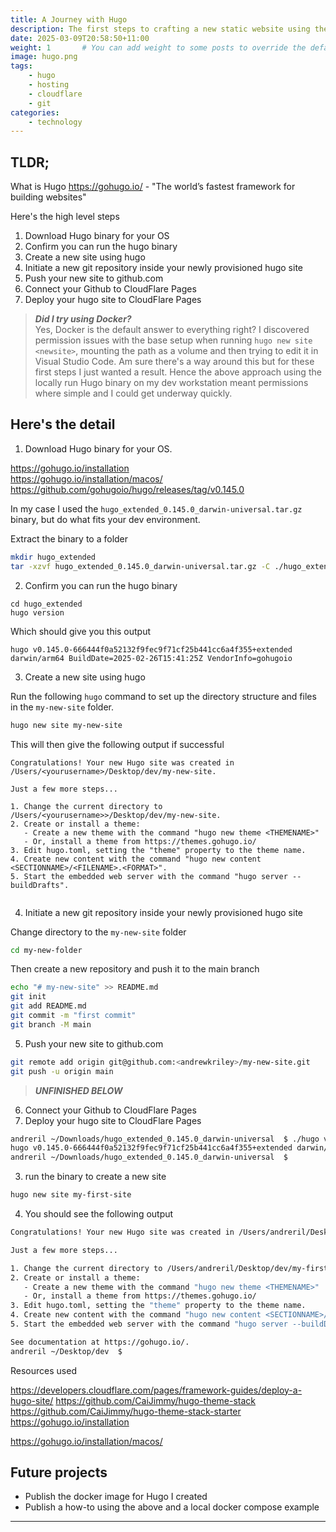 ```yaml
---
title: A Journey with Hugo
description: The first steps to crafting a new static website using the Hugo Framework.
date: 2025-03-09T20:58:50+11:00
weight: 1       # You can add weight to some posts to override the default sorting (date descending)
image: hugo.png
tags: 
    - hugo
    - hosting
    - cloudflare
    - git
categories:
    - technology
---
```


## TLDR;

What is Hugo https://gohugo.io/ - "The world’s fastest framework for building websites"

Here's the high level steps
1) Download Hugo binary for your OS
2) Confirm you can run the hugo binary 
3) Create a new site using hugo
4) Initiate a new git repository inside your newly provisioned hugo site
5) Push your new site to github.com
6) Connect your Github to CloudFlare Pages
7) Deploy your hugo site to CloudFlare Pages

> ***Did I try using Docker?***<br>
Yes, Docker is the default answer to everything right? I discovered permission issues with the base setup when running `hugo new site <newsite>`, mounting the path as a volume and then trying to edit it in Visual Studio Code. Am sure there's a way around this but for these first steps I just wanted a result. Hence the above approach using the locally run Hugo binary on my dev workstation meant permissions where simple and I could get underway quickly.

## Here's the detail

1) Download Hugo binary for your OS.

https://gohugo.io/installation<br>
https://gohugo.io/installation/macos/<br>
https://github.com/gohugoio/hugo/releases/tag/v0.145.0

In my case I used the ```hugo_extended_0.145.0_darwin-universal.tar.gz``` binary, but do what fits your dev environment.

Extract the binary to a folder

```bash
mkdir hugo_extended
tar -xzvf hugo_extended_0.145.0_darwin-universal.tar.gz -C ./hugo_extended
```
2) Confirm you can run the hugo binary 

```
cd hugo_extended
hugo version
```
Which should give you this output<br>

```
hugo v0.145.0-666444f0a52132f9fec9f71cf25b441cc6a4f355+extended darwin/arm64 BuildDate=2025-02-26T15:41:25Z VendorInfo=gohugoio
```

3) Create a new site using hugo

Run the following ```hugo``` command to set up the directory structure and files in the ```my-new-site``` folder.

```bash
hugo new site my-new-site
```

This will then give the following output if successful

```
Congratulations! Your new Hugo site was created in /Users/<yourusername>/Desktop/dev/my-new-site.

Just a few more steps...

1. Change the current directory to /Users/<yourusername>>/Desktop/dev/my-new-site.
2. Create or install a theme:
   - Create a new theme with the command "hugo new theme <THEMENAME>"
   - Or, install a theme from https://themes.gohugo.io/
3. Edit hugo.toml, setting the "theme" property to the theme name.
4. Create new content with the command "hugo new content <SECTIONNAME>/<FILENAME>.<FORMAT>".
5. Start the embedded web server with the command "hugo server --buildDrafts".


```
4) Initiate a new git repository inside your newly provisioned hugo site

Change directory to the ```my-new-site``` folder

```bash
cd my-new-folder
```
Then create a new repository and push it to the main branch

```bash
echo "# my-new-site" >> README.md
git init
git add README.md
git commit -m "first commit"
git branch -M main
```

5) Push your new site to github.com

```bash
git remote add origin git@github.com:<andrewkriley>/my-new-site.git
git push -u origin main
```

> ***UNFINISHED BELOW***<br>

6) Connect your Github to CloudFlare Pages
7) Deploy your hugo site to CloudFlare Pages

```bash
andreril ~/Downloads/hugo_extended_0.145.0_darwin-universal  $ ./hugo version
hugo v0.145.0-666444f0a52132f9fec9f71cf25b441cc6a4f355+extended darwin/arm64 BuildDate=2025-02-26T15:41:25Z VendorInfo=gohugoio
andreril ~/Downloads/hugo_extended_0.145.0_darwin-universal  $ 
```
3) run the binary to create a new site
```bash
hugo new site my-first-site
```
4) You should see the following output

```bash
Congratulations! Your new Hugo site was created in /Users/andreril/Desktop/dev/my-first-site.

Just a few more steps...

1. Change the current directory to /Users/andreril/Desktop/dev/my-first-site.
2. Create or install a theme:
   - Create a new theme with the command "hugo new theme <THEMENAME>"
   - Or, install a theme from https://themes.gohugo.io/
3. Edit hugo.toml, setting the "theme" property to the theme name.
4. Create new content with the command "hugo new content <SECTIONNAME>/<FILENAME>.<FORMAT>".
5. Start the embedded web server with the command "hugo server --buildDrafts".

See documentation at https://gohugo.io/.
andreril ~/Desktop/dev  $ 
```


Resources used

https://developers.cloudflare.com/pages/framework-guides/deploy-a-hugo-site/
https://github.com/CaiJimmy/hugo-theme-stack
https://github.com/CaiJimmy/hugo-theme-stack-starter
https://gohugo.io/installation

https://gohugo.io/installation/macos/


## Future projects
- Publish the docker image for Hugo I created
- Publish a how-to using the above and a local docker compose example

---

